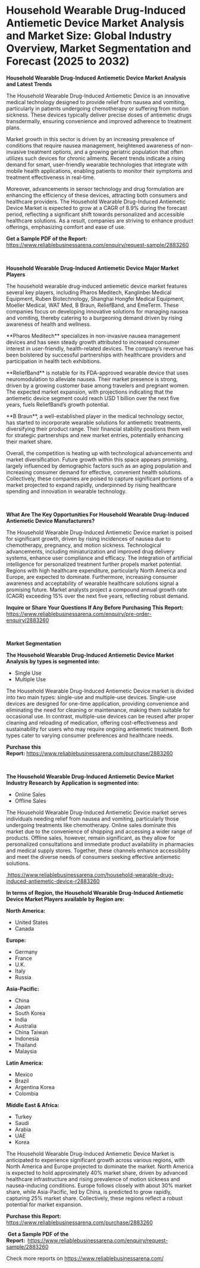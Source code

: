 <p><h1>Household Wearable Drug-Induced Antiemetic Device Market Analysis and Market Size: Global Industry Overview, Market Segmentation and Forecast (2025 to 2032)</h1></p><p><strong>Household Wearable Drug-Induced Antiemetic Device Market Analysis and Latest Trends</strong></p>
<p><p>The Household Wearable Drug-Induced Antiemetic Device is an innovative medical technology designed to provide relief from nausea and vomiting, particularly in patients undergoing chemotherapy or suffering from motion sickness. These devices typically deliver precise doses of antiemetic drugs transdermally, ensuring convenience and improved adherence to treatment plans. </p><p>Market growth in this sector is driven by an increasing prevalence of conditions that require nausea management, heightened awareness of non-invasive treatment options, and a growing geriatric population that often utilizes such devices for chronic ailments. Recent trends indicate a rising demand for smart, user-friendly wearable technologies that integrate with mobile health applications, enabling patients to monitor their symptoms and treatment effectiveness in real-time. </p><p>Moreover, advancements in sensor technology and drug formulation are enhancing the efficiency of these devices, attracting both consumers and healthcare providers. The Household Wearable Drug-Induced Antiemetic Device Market is expected to grow at a CAGR of 8.9% during the forecast period, reflecting a significant shift towards personalized and accessible healthcare solutions. As a result, companies are striving to enhance product offerings, emphasizing comfort and ease of use.</p></p>
<p><strong>Get a Sample PDF of the Report:&nbsp;</strong> <a href="https://www.reliablebusinessarena.com/enquiry/request-sample/2883260?utm_campaign=3041&utm_medium=2&utm_source=Github&utm_content=ia&utm_term=13032025&utm_id=household-wearable-drug-induced-antiemetic-device">https://www.reliablebusinessarena.com/enquiry/request-sample/2883260</a></p>
<p>&nbsp;</p>
<p><strong>Household Wearable Drug-Induced Antiemetic Device Major Market Players</strong></p>
<p><p>The household wearable drug-induced antiemetic device market features several key players, including Pharos Meditech, Kanglinbei Medical Equipment, Ruben Biotechnology, Shanghai Hongfei Medical Equipment, Moeller Medical, WAT Med, B Braun, ReliefBand, and EmeTerm. These companies focus on developing innovative solutions for managing nausea and vomiting, thereby catering to a burgeoning demand driven by rising awareness of health and wellness.</p><p>**Pharos Meditech** specializes in non-invasive nausea management devices and has seen steady growth attributed to increased consumer interest in user-friendly, health-related devices. The company’s revenue has been bolstered by successful partnerships with healthcare providers and participation in health tech exhibitions.</p><p>**ReliefBand** is notable for its FDA-approved wearable device that uses neuromodulation to alleviate nausea. Their market presence is strong, driven by a growing customer base among travelers and pregnant women. The expected market expansion, with projections indicating that the antiemetic device segment could reach USD 1 billion over the next five years, fuels ReliefBand’s growth potential.</p><p>**B Braun**, a well-established player in the medical technology sector, has started to incorporate wearable solutions for antiemetic treatments, diversifying their product range. Their financial stability positions them well for strategic partnerships and new market entries, potentially enhancing their market share.</p><p>Overall, the competition is heating up with technological advancements and market diversification. Future growth within this space appears promising, largely influenced by demographic factors such as an aging population and increasing consumer demand for effective, convenient health solutions. Collectively, these companies are poised to capture significant portions of a market projected to expand rapidly, underpinned by rising healthcare spending and innovation in wearable technology.</p></p>
<p>&nbsp;</p>
<p><strong>What Are The Key Opportunities For Household Wearable Drug-Induced Antiemetic Device Manufacturers?</strong></p>
<p><p>The Household Wearable Drug-Induced Antiemetic Device market is poised for significant growth, driven by rising incidences of nausea due to chemotherapy, pregnancy, and motion sickness. Technological advancements, including miniaturization and improved drug delivery systems, enhance user compliance and efficacy. The integration of artificial intelligence for personalized treatment further propels market potential. Regions with high healthcare expenditure, particularly North America and Europe, are expected to dominate. Furthermore, increasing consumer awareness and acceptability of wearable healthcare solutions signal a promising future. Market analysts project a compound annual growth rate (CAGR) exceeding 15% over the next five years, reflecting robust demand.</p></p>
<p><strong>Inquire or Share Your Questions If Any Before Purchasing This Report:</strong> <a href="https://www.reliablebusinessarena.com/enquiry/pre-order-enquiry/2883260?utm_campaign=3041&utm_medium=2&utm_source=Github&utm_content=ia&utm_term=13032025&utm_id=household-wearable-drug-induced-antiemetic-device">https://www.reliablebusinessarena.com/enquiry/pre-order-enquiry/2883260</a></p>
<p>&nbsp;</p>
<p><strong>Market Segmentation</strong></p>
<p><strong>The Household Wearable Drug-Induced Antiemetic Device Market Analysis by types is segmented into:</strong></p>
<p><ul><li>Single Use</li><li>Multiple Use</li></ul></p>
<p><p>The Household Wearable Drug-Induced Antiemetic Device market is divided into two main types: single-use and multiple-use devices. Single-use devices are designed for one-time application, providing convenience and eliminating the need for cleaning or maintenance, making them suitable for occasional use. In contrast, multiple-use devices can be reused after proper cleaning and reloading of medication, offering cost-effectiveness and sustainability for users who may require ongoing antiemetic treatment. Both types cater to varying consumer preferences and healthcare needs.</p></p>
<p><strong>Purchase this Report:&nbsp;</strong><a href="https://www.reliablebusinessarena.com/purchase/2883260?utm_campaign=3041&utm_medium=2&utm_source=Github&utm_content=ia&utm_term=13032025&utm_id=household-wearable-drug-induced-antiemetic-device">https://www.reliablebusinessarena.com/purchase/2883260</a></p>
<p>&nbsp;</p>
<p><strong>The Household Wearable Drug-Induced Antiemetic Device Market Industry Research by Application is segmented into:</strong></p>
<p><ul><li>Online Sales</li><li>Offline Sales</li></ul></p>
<p><p>The Household Wearable Drug-Induced Antiemetic Device market serves individuals needing relief from nausea and vomiting, particularly those undergoing treatments like chemotherapy. Online sales dominate this market due to the convenience of shopping and accessing a wider range of products. Offline sales, however, remain significant, as they allow for personalized consultations and immediate product availability in pharmacies and medical supply stores. Together, these channels enhance accessibility and meet the diverse needs of consumers seeking effective antiemetic solutions.</p></p>
<p><a href="https://www.reliablebusinessarena.com/household-wearable-drug-induced-antiemetic-device-r2883260?utm_campaign=3041&utm_medium=2&utm_source=Github&utm_content=ia&utm_term=13032025&utm_id=household-wearable-drug-induced-antiemetic-device">&nbsp;https://www.reliablebusinessarena.com/household-wearable-drug-induced-antiemetic-device-r2883260</a></p>
<p><strong>In terms of Region, the Household Wearable Drug-Induced Antiemetic Device Market Players available by Region are:</strong></p>
<p>
    <p> <strong> North America: </strong>
        <ul>
            <li>United States</li>
            <li>Canada</li>
        </ul>
        </p> 
    <p> <strong> Europe: </strong>
        <ul>
            <li>Germany</li>
            <li>France</li>
            <li>U.K.</li>
            <li>Italy</li>
            <li>Russia</li>
        </ul>
        </p> 
    <p> <strong> Asia-Pacific: </strong>
        <ul>
            <li>China</li>
            <li>Japan</li>
            <li>South Korea</li>
            <li>India</li>
            <li>Australia</li>
            <li>China Taiwan</li>
            <li>Indonesia</li>
            <li>Thailand</li>
            <li>Malaysia</li>
        </ul>
        </p> 
    <p> <strong> Latin America: </strong>
        <ul>
            <li>Mexico</li>
            <li>Brazil</li>
            <li>Argentina Korea</li>
            <li>Colombia</li>
        </ul>
        </p> 
    <p> <strong> Middle East & Africa: </strong>
        <ul>
            <li>Turkey</li>
            <li>Saudi</li>
            <li>Arabia</li>
            <li>UAE</li>
            <li>Korea</li>
        </ul>
    </p>
    </p>
<p><p>The Household Wearable Drug-Induced Antiemetic Device Market is anticipated to experience significant growth across various regions, with North America and Europe projected to dominate the market. North America is expected to hold approximately 40% market share, driven by advanced healthcare infrastructure and rising prevalence of motion sickness and nausea-inducing conditions. Europe follows closely with about 30% market share, while Asia-Pacific, led by China, is predicted to grow rapidly, capturing 25% market share. Collectively, these regions reflect a robust potential for market expansion.</p></p>
<p><strong>Purchase this Report: </strong><a href="https://www.reliablebusinessarena.com/purchase/2883260?utm_campaign=3041&utm_medium=2&utm_source=Github&utm_content=ia&utm_term=13032025&utm_id=household-wearable-drug-induced-antiemetic-device">https://www.reliablebusinessarena.com/purchase/2883260</a></p>
<p>&nbsp;<strong>Get a Sample PDF of the Report:&nbsp;&nbsp;</strong><a href="https://www.reliablebusinessarena.com/enquiry/request-sample/2883260?utm_campaign=3041&utm_medium=2&utm_source=Github&utm_content=ia&utm_term=13032025&utm_id=household-wearable-drug-induced-antiemetic-device">https://www.reliablebusinessarena.com/enquiry/request-sample/2883260</a></p>
<p><strong></strong></p>
<p>Check more reports on <a href="https://www.reliablebusinessarena.com/?utm_campaign=3041&utm_medium=2&utm_source=Github&utm_content=ia&utm_term=13032025&utm_id=household-wearable-drug-induced-antiemetic-device">https://www.reliablebusinessarena.com/</a></p>